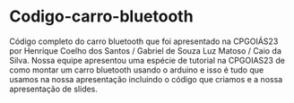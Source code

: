 # Codigo-carro-bluetooth
Código completo do carro bluetooth que foi apresentado na CPGOIÁS23 por Henrique Coelho dos Santos / Gabriel de Souza Luz Matoso / Caio da Silva.
Nossa equipe apresentou uma espécie de tutorial na CPGOIAS23 de como montar um carro bluetooth usando o arduino e isso é tudo que usamos na nossa apresentação incluindo o código que criamos e a nossa apresentação de slides.
